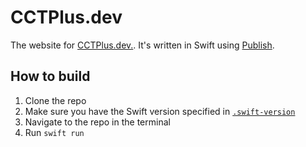 # CCTPlus.dev

The website for [CCTPlus.dev.](https://cctplus.netlify.app). It's written in Swift using [Publish](https://github.com/johnsundell/publish).

## How to build

1. Clone the repo
2. Make sure you have the Swift version specified in [`.swift-version`](.swift-version)
3. Navigate to the repo in the terminal
4. Run `swift run`
